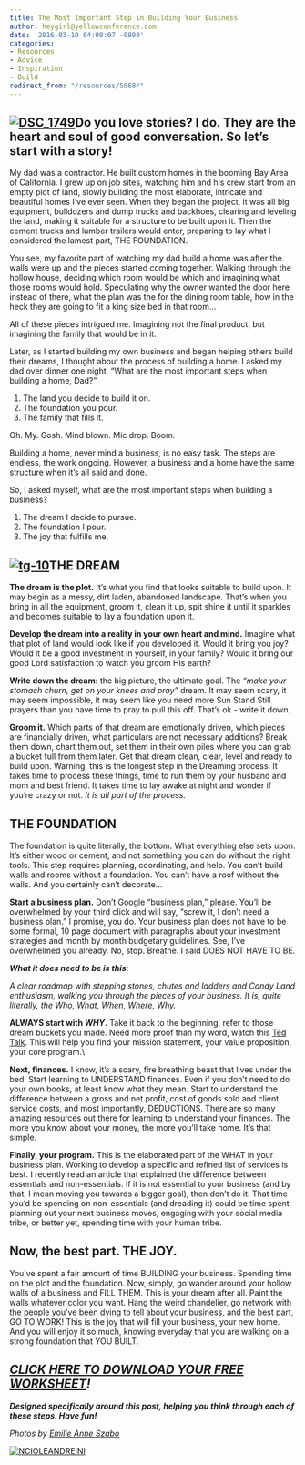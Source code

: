 ```yaml
---
title: The Most Important Step in Building Your Business
author: heygirl@yellowconference.com
date: '2016-03-10 04:00:07 -0800'
categories:
- Resources
- Advice
- Inspiration
- Build
redirect_from: "/resources/5068/"
---
```


## [![DSC_1749](https://yellow-blog-images.imgix.net/2016/03/DSC_1749.jpg)](https://yellow-blog-images.imgix.net/2016/03/DSC_1749.jpg)Do you love stories? I do. They are the heart and soul of good conversation. So let’s start with a story!

My dad was a contractor. He built custom homes in the booming Bay Area of California. I grew up on job sites, watching him and his crew start from an empty plot of land, slowly building the most elaborate, intricate and beautiful homes I’ve ever seen. When they began the project, it was all big equipment, bulldozers and dump trucks and backhoes, clearing and leveling the land, making it suitable for a structure to be built upon it. Then the cement trucks and lumber trailers would enter, preparing to lay what I considered the lamest part, THE FOUNDATION.

You see, my favorite part of watching my dad build a home was after the walls were up and the pieces started coming together. Walking through the hollow house, deciding which room would be which and imagining what those rooms would hold. Speculating why the owner wanted the door here instead of there, what the plan was the for the dining room table, how in the heck they are going to fit a king size bed in that room…

All of these pieces intrigued me. Imagining not the final product, but imagining the family that would be in it.

Later, as I started building my own business and began helping others build their dreams, I thought about the process of building a home. I asked my dad over dinner one night, “What are the most important steps when building a home, Dad?”

1.  The land you decide to build it on.
2.  The foundation you pour.
3.  The family that fills it.

Oh. My. Gosh. Mind blown. Mic drop. Boom.

Building a home, never mind a business, is no easy task. The steps are endless, the work ongoing. However, a business and a home have the same structure when it’s all said and done.

So, I asked myself, what are the most important steps when building a business?

1.  The dream I decide to pursue.
2.  The foundation I pour.
3.  The joy that fulfills me.

## [![tg-10](https://yellow-blog-images.imgix.net/2016/03/tg-10.jpg)](https://yellow-blog-images.imgix.net/2016/03/tg-10.jpg)THE DREAM

**The dream is the plot.** It’s what you find that looks suitable to build upon. It may begin as a messy, dirt laden, abandoned landscape. That’s when you bring in all the equipment, groom it, clean it up, spit shine it until it sparkles and becomes suitable to lay a foundation upon it.

**Develop the dream into a reality in your own heart and mind.** Imagine what that plot of land would look like if you developed it. Would it bring you joy? Would it be a good investment in yourself, in your family? Would it bring our good Lord satisfaction to watch you groom His earth?

**Write down the dream:** the big picture, the ultimate goal. The _“make your stomach churn, get on your knees and pray”_ dream. It may seem scary, it may seem impossible, it may seem like you need more Sun Stand Still prayers than you have time to pray to pull this off. That’s ok - write it down.

**Groom it.** Which parts of that dream are emotionally driven, which pieces are financially driven, what particulars are not necessary additions? Break them down, chart them out, set them in their own piles where you can grab a bucket full from them later. Get that dream clean, clear, level and ready to build upon. Warning, this is the longest step in the Dreaming process. It takes time to process these things, time to run them by your husband and mom and best friend. It takes time to lay awake at night and wonder if you’re crazy or not. _It is all part of the process._

## THE FOUNDATION

The foundation is quite literally, the bottom. What everything else sets upon. It’s either wood or cement, and not something you can do without the right tools. This step requires planning, coordinating, and help. You can’t build walls and rooms without a foundation. You can’t have a roof without the walls. And you certainly can’t decorate…

**Start a business plan.** Don’t Google “business plan,” please. You’ll be overwhelmed by your third click and will say, “screw it, I don’t need a business plan.” I promise, you do. Your business plan does not have to be some formal, 10 page document with paragraphs about your investment strategies and month by month budgetary guidelines. See, I’ve overwhelmed you already. No, stop. Breathe. I said DOES NOT HAVE TO BE.

**_What it does need to be is this:_**

_A clear roadmap with stepping stones, chutes and ladders and Candy Land enthusiasm, walking you through the pieces of your business. It is, quite literally, the Who, What, When, Where, Why._

**ALWAYS start with _WHY_.** Take it back to the beginning, refer to those dream buckets you made. Need more proof than my word, watch this [Ted Talk](https://www.ted.com/talks/simon_sinek_how_great_leaders_inspire_action?language=en). This will help you find your mission statement, your value proposition, your core program.\

**Next, finances.** I know, it’s a scary, fire breathing beast that lives under the bed. Start learning to UNDERSTAND finances. Even if you don’t need to do your own books, at least know what they mean. Start to understand the difference between a gross and net profit, cost of goods sold and client service costs, and most importantly, DEDUCTIONS. There are so many amazing resources out there for learning to understand your finances. The more you know about your money, the more you’ll take home. It’s that simple.

**Finally, your program.** This is the elaborated part of the WHAT in your business plan. Working to develop a specific and refined list of services is best. I recently read an article that explained the difference between essentials and non-essentials. If it is not essential to your business (and by that, I mean moving you towards a bigger goal), then don’t do it. That time you’d be spending on non-essentials (and dreading it) could be time spent planning out your next business moves, engaging with your social media tribe, or better yet, spending time with your human tribe.

## Now, the best part. THE JOY.

You’ve spent a fair amount of time BUILDING your business. Spending time on the plot and the foundation. Now, simply, go wander around your hollow walls of a business and FILL THEM. This is your dream after all. Paint the walls whatever color you want. Hang the weird chandelier, go network with the people you’ve been dying to tell about your business, and the best part, GO TO WORK! This is the joy that will fill your business, your new home. And you will enjoy it so much, knowing everyday that you are walking on a strong foundation that YOU BUILT.[  
](https://yellow-blog-images.imgix.net/2016/03/DSC_1749.jpg)

## _[CLICK HERE TO DOWNLOAD YOUR FREE WORKSHEET](https://yellow-blog-images.imgix.net/2016/03/The-most-important-step.pdf)!_

**_Designed specifically around this post, helping you think through each of these steps. Have fun!_**

_Photos by [Emilie Anne Szabo](http://www.emilieanneszabo.com/portfolio/)_

[![NCIOLEANDREINI](https://yellow-blog-images.imgix.net/2016/03/NCIOLEANDREINI.jpg)](http://www.studiotwenty-two.com/)
